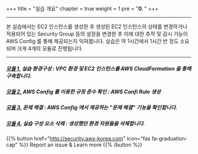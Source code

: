 +++
title = "실습 개요"
chapter = true
weight = 1
pre = "<b>0. </b>"
+++

***
본 실습에서는 EC2 인스턴스를 생성한 후 생성된 EC2 인스턴스의 상태를 변경하거나 적용되어 있는 Security Group 등의 설정을 변경한 후 이에 대한 추적 및 감시 기능이 AWS Config 를 통해 제공되는지 익혀봅니다.
실습은 약 1시간에서 1시간 반 정도 소요되며 크게 4개의 모듈로 진행됩니다.
***

##### [모듈 1.](/pre.html) **실습 환경구성** : VPC 환경 및 EC2 인스턴스를 AWS CloudFormation 을 통해 구축합니다. 
##### [모듈 2.](/config.html) **AWS Config 를 이용한 규정 준수 확인** : AWS Confi Rule 생성 
##### [모듈 3.](/remediation.html) **문제 해결** : AWS Config 에서 제공하는 "문제 해결" 기능을 확인합니다. 
##### [모듈 4.](/post.html) **실습 구성 요소 삭제** : 생성했던 환경 자원들을 삭제합니다. 

{{% button href="http://security.aws-korea.com" icon="fas fa-graduation-cap" %}} Report an issue & Learn more {{% /button %}}